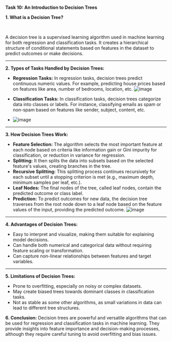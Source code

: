 **Task 10: An Introduction to Decision Trees**

**1. What is a Decision Tree?**

<br/>

A decision tree is a supervised learning algorithm used in machine learning for both regression and classification tasks. It creates a hierarchical structure of conditional statements based on features in the dataset to predict outcomes or make decisions.
<br/>

---
**2. Types of Tasks Handled by Decision Trees:**
   - **Regression Tasks:** In regression tasks, decision trees predict continuous numeric values. For example, predicting house prices based on features like area, number of bedrooms, location, etc.
    ![image](https://github.com/HemaShenoy/marvel/assets/122464897/e95d7d62-d1c5-4357-9064-aa583b1e945f)

   - **Classification Tasks:** In classification tasks, decision trees categorize data into classes or labels. For instance, classifying emails as spam or non-spam based on features like sender, subject, content, etc.
   - ![image](https://github.com/HemaShenoy/marvel/assets/122464897/cd839155-e4c2-4a9d-80a7-11d8dc434ab5)

---
**3. How Decision Trees Work:**
   - **Feature Selection:** The algorithm selects the most important feature at each node based on criteria like information gain or Gini impurity for classification, or reduction in variance for regression.
   - **Splitting:** It then splits the data into subsets based on the selected feature's values, creating branches in the tree.
   - **Recursive Splitting:** This splitting process continues recursively for each subset until a stopping criterion is met (e.g., maximum depth, minimum samples per leaf, etc.).
   - **Leaf Nodes:** The final nodes of the tree, called leaf nodes, contain the predicted outcome or class label.
   - **Prediction:** To predict outcomes for new data, the decision tree traverses from the root node down to a leaf node based on the feature values of the input, providing the predicted outcome.
     ![image](https://github.com/HemaShenoy/marvel/assets/122464897/bc6f969c-dff3-4ecd-848f-942d47cab296)

---
**4. Advantages of Decision Trees:**
   - Easy to interpret and visualize, making them suitable for explaining model decisions.
   - Can handle both numerical and categorical data without requiring feature scaling or transformation.
   - Can capture non-linear relationships between features and target variables.
---
**5. Limitations of Decision Trees:**
   - Prone to overfitting, especially on noisy or complex datasets.
   - May create biased trees towards dominant classes in classification tasks.
   - Not as stable as some other algorithms, as small variations in data can lead to different tree structures.

**6. Conclusion:**
Decision trees are powerful and versatile algorithms that can be used for regression and classification tasks in machine learning. They provide insights into feature importance and decision-making processes, although they require careful tuning to avoid overfitting and bias issues.


